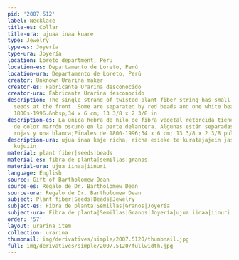 ```yaml
---
pid: '2007.512'
label: Necklace
title-es: Collar
title-ura: ujuaa inaa kuare
type: Jewelry
type-es: Joyería
type-ura: Joyería
location: Loreto department, Peru
location-es: Departamento de Loreto, Perú
location-ura: Departamento de Loreto, Perú
creator: Unknown Urarina maker
creator-es: Fabricante Urarina desconocido
creator-ura: Fabricante Urarina desconocido
description: The single strand of twisted plant fiber string has small dark brown
  seeds at the front. Some are separated by red beads and one white bead.&nbsp;Late
  1800s-1996.&nbsp;34 x 6 cm; 13 3/8 x 2 3/8 in
description-es: La única hebra de hilo de fibra vegetal retorcida tiene pequeñas semillas
  de color marrón oscuro en la parte delantera. Algunas están separadas por cuentas
  rojas y una blanca;Finales de 1800-1996;34 x 6 cm; 13 3/8 x 2 3/8 pulgadas
description-ura: ujua inaa kaje richa, richa esieke te kuratajajein jasisi, karati
  kujuiin
material: plant fiber|seeds|beads
material-es: fibra de planta|semillas|granos
material-ura: ujua iinaa|iinuri
language: English
source: Gift of Bartholomew Dean
source-es: Regalo de Dr. Bartholomew Dean
source-ura: Regalo de Dr. Bartholomew Dean
subject: Plant fiber|Seeds|Beads|Jewelry
subject-es: Fibra de planta|Semillas|Granos|Joyería
subject-ura: Fibra de planta|Semillas|Granos|Joyería|ujua iinaa|iinuri
order: '57'
layout: urarina_item
collection: urarina
thumbnail: img/derivatives/simple/2007.5120/thumbnail.jpg
full: img/derivatives/simple/2007.5120/fullwidth.jpg
---
```

